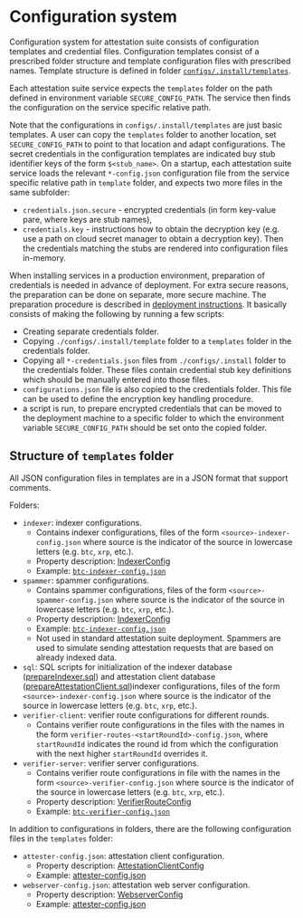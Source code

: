 # Configuration system

Configuration system for attestation suite consists of configuration templates and credential files.
Configuration templates consist of a prescribed folder structure and template configuration files with prescribed names.
Template structure is defined in folder [`configs/.install/templates`](../../configs/.install/templates/).

Each attestation suite service expects the `templates` folder on the path defined in environment variable `SECURE_CONFIG_PATH`.
The service then finds the configuration on the service specific relative path.

Note that the configurations in `configs/.install/templates` are just basic templates. 
A user can copy the `templates` folder to another location, set `SECURE_CONFIG_PATH` to point to that location and adapt configurations. 
The secret credentials in the configuration templates are indicated buy stub identifier keys of the form `$<stub_name>`. 
On a startup, each attestation suite service loads the relevant `*-config.json` configuration file from the service specific relative path in `template` folder, and expects two more files in the same subfolder:
- `credentials.json.secure` - encrypted credentials (in form key-value pare, where keys are stub names),
- `credentials.key` - instructions how to obtain the decryption key (e.g. use a path on cloud secret manager to obtain a decryption key).
Then the credentials matching the stubs are rendered into configuration files in-memory.

When installing services in a production environment, preparation of credentials is needed in advance of deployment. For extra secure reasons, the preparation can be done on separate, more secure machine. The preparation procedure is described in [deployment instructions](../../deployment/README.md).
It basically consists of making the following by running a few scripts:
- Creating separate credentials folder.
- Copying `./configs/.install/template` folder to a `templates` folder in the credentials folder.
- Copying all `*-credentials.json` files from `./configs/.install` folder to the credentials folder. These files contain credential stub key definitions which should be manually entered into those files.
- `configurations.json` file is also copied to the credentials folder. This file can be used to define the encryption key handling procedure.
- a script is run, to prepare encrypted credentials that can be moved to the deployment machine to a specific folder to which the environment variable `SECURE_CONFIG_PATH` should be set onto the copied folder.

## Structure of `templates` folder

All JSON configuration files in templates are in a JSON format that support comments.

Folders:
- `indexer`: indexer configurations.
  - Contains indexer configurations, files of the form `<source>-indexer-config.json` where source is the indicator of the source in lowercase letters (e.g. `btc`, `xrp`, etc.). 
  - Property description: [IndexerConfig](../../src/indexer/IndexerConfig.ts)
  - Example: [`btc-indexer-config.json`](../../configs/.install/templates/indexer/btc-indexer-config.json)
- `spammer`: spammer configurations.
  - Contains spammer configurations, files of the form `<source>-spammer-config.json` where source is the indicator of the source in lowercase letters (e.g. `btc`, `xrp`, etc.). 
  - Property description: [IndexerConfig](../../src/indexer/IndexerConfig.ts)
  - Example: [`btc-indexer-config.json`](../../configs/.install/templates/indexer/btc-indexer-config.json)
  - Not used in standard attestation suite deployment. Spammers are used to simulate sending attestation requests that are based on already indexed data.
- `sql`: SQL scripts for initialization of the indexer database ([prepareIndexer.sql](../../configs/.install/templates/sql/prepareIndexer.sql)) and attestation client database ([prepareAttestationClient.sql](../../configs/.install/templates/sql/prepareIndexer.sql))indexer configurations, files of the form `<source>-indexer-config.json` where source is the indicator of the source in lowercase letters (e.g. `btc`, `xrp`, etc.). 
- `verifier-client`: verifier route configurations for different rounds.
   - Contains verifier route configurations in the files with the names in the form `verifier-routes-<startRoundId>-config.json`, where `startRoundId` indicates the round id from which the configuration with the next higher `startRoundId` overrides it.
- `verifier-server`: verifier server configurations.
  - Contains verifier route configurations in file with the names in the form  `<source>-verifier-config.json` where source is the indicator of the source in lowercase letters (e.g. `btc`, `xrp`, etc.). 
  - Property description: [VerifierRouteConfig](../../src/verification/routing/configs/VerifierRouteConfig.ts)
  - Example: [`btc-verifier-config.json`](../../configs/.install/templates/verifier-server/btc-verifier-config.json)
  
In addition to configurations in folders, there are the following configuration files in the `templates` folder:
- `attester-config.json`: attestation client configuration.
  - Property description: [AttestationClientConfig](../../src/attester/configs/AttestationClientConfig.ts)
  - Example: [attester-config.json](../../configs/.install/templates/attester-config.json)
- `webserver-config.json`: attestation web server configuration.
  - Property description: [WebserverConfig](../../src/servers/web-server/src/config-models/WebserverConfig.ts)
  - Example: [attester-config.json](../../configs/.install/templates/webserver-config.json)





